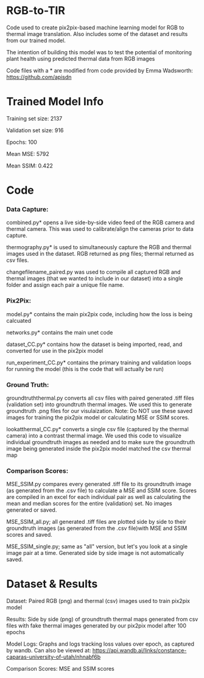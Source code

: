 # RGB-to-TIR
Code used to create pix2pix-based machine learning model for RGB to thermal image translation.
Also includes some of the dataset and results from our trained model.

The intention of building this model was to test the potential of monitoring plant health using predicted thermal data from RGB images

Code files with a * are modified from code provided by Emma Wadsworth: https://github.com/apisdn 

# Trained Model Info

  Training set size: 2137 

  Validation set size: 916 
  
  Epochs: 100

  Mean MSE: 5792

  Mean SSIM: 0.422

# Code

### Data Capture:

  combined.py* opens a live side-by-side video feed of the RGB camera and thermal camera. This was used to calibrate/align the cameras prior to data capture.

  thermography.py* is used to simultaneously capture the RGB and thermal images used in the dataset. RGB returned as png files; thermal returned as csv files.

  changefilename_paired.py was used to compile all captured RGB and thermal images (that we wanted to include in our dataset) into a single folder and assign each pair a unique file name.

### Pix2Pix:

  model.py* contains the main pix2pix code, including how the loss is being calcuated
  
  networks.py* contains the main unet code 
  
  dataset_CC.py* contains how the dataset is being imported, read, and converted for use in the pix2pix model
  
  run_experiment_CC.py* contains the primary training and validation loops for running the model (this is the code that will actually be run) 

### Ground Truth:

groundtruththermal.py converts all csv files with paired generated .tiff files (validation set) into groundtruth thermal images. We used this to generate groundtruth .png files for our visulaization. Note: Do NOT use these saved images for training the pix2pix model or calculating MSE or SSIM scores. 
  
lookatthermal_CC.py* converts a single csv file (captured by the thermal camera) into a contrast thermal image. We used this code to visualize individual groundtruth images as needed and to make sure the groundtruth image being generated inside the pix2pix model matched the csv thermal map 

### Comparison Scores: 

MSE_SSIM.py compares every generated .tiff file to its groundtruth image (as generated from the .csv file) to calculate a MSE and SSIM score. Scores are compiled in an excel for each individual pair as well as calculating the mean and median scores for the entire (validation) set. No images generated or saved. 

MSE_SSIM_all.py; all generated .tiff files are plotted side by side to their groundtruth images (as generated from the .csv file)with MSE and SSIM scores and saved.

MSE_SSIM_single.py; same as "all" version, but let's you look at a single image pair at a time. Generated side by side image is not automatically saved. 

# Dataset & Results
  
  Dataset: Paired RGB (png) and thermal (csv) images used to train pix2pix model 

  Results: Side by side (png) of groundtruth thermal maps generated from csv files with fake thermal images generated by our pix2pix model after 100 epochs
  
  Model Logs: Graphs and logs tracking loss values over epoch, as captured by wandb. Can also be viewed at: https://api.wandb.ai/links/constance-caparas-university-of-utah/nhnabf6b

  Comparison Scores: MSE and SSIM scores
